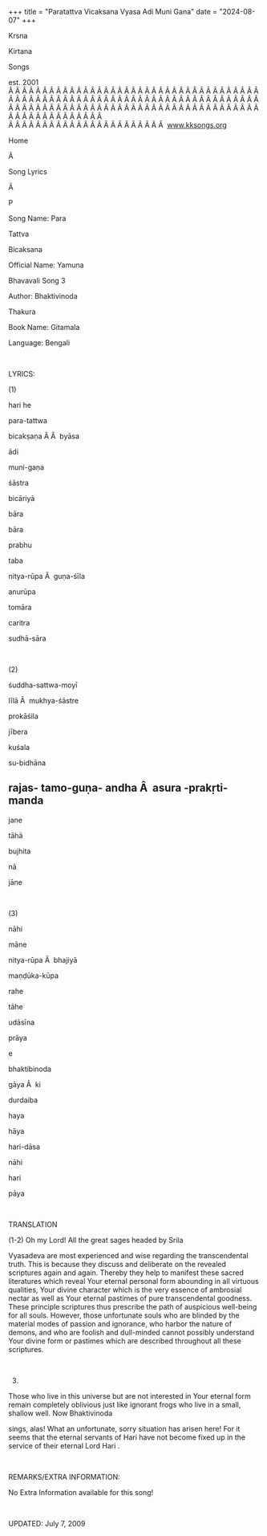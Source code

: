 +++ 
title = "Paratattva Vicaksana Vyasa Adi Muni Gana"
date = "2024-08-07"
+++

Krsna
 
Kirtana
 
Songs

est. 2001
Â Â Â Â Â Â Â Â Â Â Â Â Â Â Â Â Â Â Â Â Â Â Â Â Â Â Â Â Â Â Â Â Â Â Â Â Â Â Â Â Â Â Â Â Â Â Â Â Â Â Â Â Â Â Â Â Â Â Â Â Â Â Â Â Â Â Â Â Â Â Â Â Â Â Â Â Â Â Â Â Â Â Â Â Â Â Â Â Â Â Â Â Â Â Â Â Â Â Â Â Â Â Â Â Â Â Â Â Â Â Â Â Â Â Â Â Â Â Â Â Â Â Â Â Â  
Â Â Â Â Â Â Â Â Â Â Â Â Â Â Â Â Â Â Â Â Â Â Â  
www.kksongs.org








Home


Ã 
 
Song Lyrics
 
Ã 
 
P


Song Name: 
Para
 
Tattva
 
Bicaksana


Official Name: 
Yamuna
 
Bhavavali
 Song 3


Author: 
Bhaktivinoda
 
Thakura


Book Name: 
Gitamala


Language: 
Bengali


 


LYRICS:


(1)


hari
 he


para-tattwa
 
bicakṣaṇa
Â Â  
byāsa
 
ādi
 
muni-gaṇa


śāstra
 
bicāriyā
 
bāra
 
bāra


prabhu
 
taba
 
nitya-rūpa
Â  
guṇa-śīla


anurūpa


tomāra
 
caritra
 
sudhā-sāra


 


(2)


śuddha-sattwa-moyī
 
līlā
Â  
mukhya-śāstre


prokāśila


jībera
 
kuśala
 
su-bidhāna


rajas-
tamo-guṇa-
andha
Â  
asura
-prakṛti-manda
-


jane
 
tāhā
 
bujhita
 
nā
 
jāne


 


(3)


nāhi
 
māne
 
nitya-rūpa
Â  
bhajiyā
 
maṇḍūka-kūpa


rahe
 
tāhe
 
udāsīna
 
prāya


e
 
bhaktibinoda
 
gāya
Â  
ki
 
durdaiba
 
haya


hāya


hari-dāsa
 
nāhi
 
hari
 
pāya


 


TRANSLATION


(1-2)
Oh my Lord! All the great sages headed by 
Srila
 
Vyasadeva
 are most experienced and wise regarding the transcendental
truth. This is because they discuss and deliberate on the revealed scriptures
again and again. Thereby they help to manifest these sacred literatures which
reveal 
Your
 eternal personal form abounding in all
virtuous qualities, Your divine character which is the very essence of
ambrosial nectar as well as Your eternal pastimes of pure transcendental
goodness. These principle scriptures thus prescribe the path of auspicious
well-being for all souls. However, those unfortunate souls who are blinded by
the material modes of passion and ignorance, who harbor the nature of demons,
and who are foolish and dull-minded cannot possibly understand 
Your
 divine form or pastimes which are described throughout
all these scriptures.


 


3)
Those 
who
 live in this universe but are not interested
in Your eternal form remain completely oblivious just like ignorant frogs who
live in a small, shallow well. Now 
Bhaktivinoda

sings, alas! What an unfortunate, sorry situation has arisen here! For it seems
that the eternal servants of 
Hari
 have not become
fixed up in the service of their eternal Lord 
Hari
.


 


REMARKS/EXTRA INFORMATION:


No
Extra Information available for this song!


 


UPDATED:
 July 7, 2009